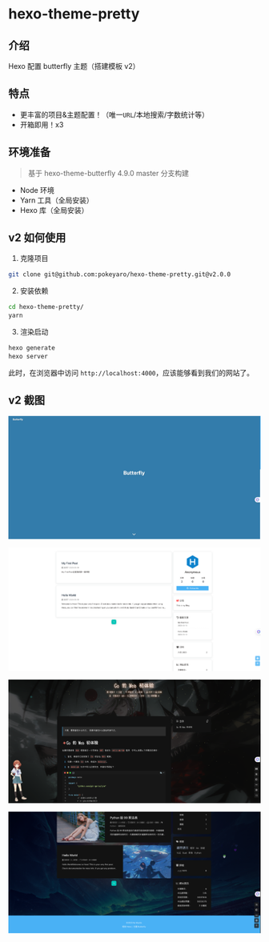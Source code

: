 # hexo-theme-pretty

## 介绍

Hexo 配置 butterfly 主题（搭建模板 v2）

## 特点

- 更丰富的项目&主题配置！（唯一`URL`/本地搜索/字数统计等）
- 开箱即用！x3 


## 环境准备

> 基于 hexo-theme-butterfly 4.9.0 master 分支构建

- Node 环境
- Yarn 工具（全局安装）
- Hexo 库（全局安装）


## v2 如何使用

1. 克隆项目

```bash
git clone git@github.com:pokeyaro/hexo-theme-pretty.git@v2.0.0
```

2. 安装依赖

```bash
cd hexo-theme-pretty/
yarn
```

3. 渲染启动

```bash
hexo generate
hexo server
```

此时，在浏览器中访问 `http://localhost:4000`，应该能够看到我们的网站了。


## v2 截图

![img](assets/screenshot-01.png)

![img](assets/screenshot-02.png)

![img](assets/screenshot-03.png)

![img](assets/screenshot-04.png)
